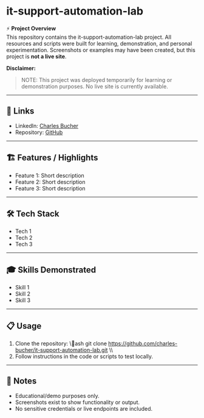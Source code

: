 ﻿# it-support-automation-lab

⚡ **Project Overview**  
This repository contains the it-support-automation-lab project. All resources and scripts were built for learning, demonstration, and personal experimentation. Screenshots or examples may have been created, but this project is **not a live site**.

**Disclaimer:**  
> NOTE: This project was deployed temporarily for learning or demonstration purposes. No live site is currently available.

---

## 🔗 Links

- LinkedIn: [Charles Bucher](https://www.linkedin.com/in/charles-bucher85813)
- Repository: [GitHub](https://github.com/charles-bucher/it-support-automation-lab)

---

## 🏗️ Features / Highlights

- Feature 1: Short description
- Feature 2: Short description
- Feature 3: Short description

---

## 🛠️ Tech Stack

- Tech 1
- Tech 2
- Tech 3

---

## 🎓 Skills Demonstrated

- Skill 1
- Skill 2
- Skill 3

---

## 📋 Usage

1. Clone the repository:
\\\ash
git clone https://github.com/charles-bucher/it-support-automation-lab.git
\\\
2. Follow instructions in the code or scripts to test locally.

---

## 💼 Notes

- Educational/demo purposes only.  
- Screenshots exist to show functionality or output.  
- No sensitive credentials or live endpoints are included.
